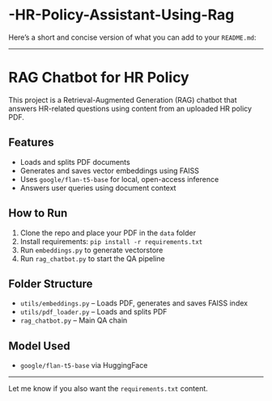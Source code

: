 # -HR-Policy-Assistant-Using-Rag

Here’s a short and concise version of what you can add to your `README.md`:

---

# RAG Chatbot for HR Policy

This project is a Retrieval-Augmented Generation (RAG) chatbot that answers HR-related questions using content from an uploaded HR policy PDF.

## Features

* Loads and splits PDF documents
* Generates and saves vector embeddings using FAISS
* Uses `google/flan-t5-base` for local, open-access inference
* Answers user queries using document context

## How to Run

1. Clone the repo and place your PDF in the `data` folder
2. Install requirements: `pip install -r requirements.txt`
3. Run `embeddings.py` to generate vectorstore
4. Run `rag_chatbot.py` to start the QA pipeline

## Folder Structure

* `utils/embeddings.py` – Loads PDF, generates and saves FAISS index
* `utils/pdf_loader.py` – Loads and splits PDF
* `rag_chatbot.py` – Main QA chain

## Model Used

* `google/flan-t5-base` via HuggingFace

---

Let me know if you also want the `requirements.txt` content.
